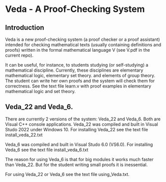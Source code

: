 # Veda - A Proof-Checking System
## Introduction
Veda is a new proof-checking system (a proof checker or a proof assistant) intended for checking mathematical texts (usually containing definitions and proofs)
written in the formal mathematical language V (see V.pdf in the current repo). 

It can be useful, for instance, to students studying (or self-studying) a mathematical discipline. 
Currently, these disciplines are elementary mathematical logic, elementary set theory. and elements of group theory.
The student can write her own proofs and the system will check them for correctness. See the text file learn.v with proof examples in elementary mathematical logic
and set theory.
## Veda_22 and Veda_6. 
There are currently 2 versions of the system: Veda_22 and Veda_6. Both are Visual C++ console applications.
Veda_22 was compiled and built in Visual Studo 2022 under Windows 10.
For installing Veda_22 see the text file install_veda_22.txt 

Veda_6 was compiled and built in Visual Studo 6.0 (VS6.0).
For installing Veda_6 see the text file install_veda_6.txt 

The reason for using Veda_6 is that for big modules it works much faster than Veda_22. But for the student writing small proofs it is inessential.

For using Veda_22 or Veda_6 see the text file using_Veda.txt.
